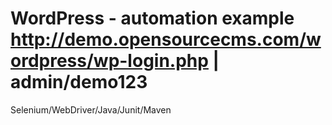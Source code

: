 WordPress - automation example
http://demo.opensourcecms.com/wordpress/wp-login.php | admin/demo123
========
Selenium/WebDriver/Java/Junit/Maven
